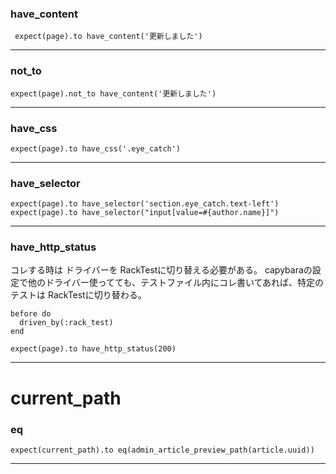 ### have_content
~~~
 expect(page).to have_content('更新しました')
~~~
***

### not_to
~~~
expect(page).not_to have_content('更新しました')
~~~
***

### have_css
~~~
expect(page).to have_css('.eye_catch')
~~~
***

### have_selector
~~~
expect(page).to have_selector('section.eye_catch.text-left')
expect(page).to have_selector("input[value=#{author.name}]")
~~~
***

### have_http_status
コレする時は ドライバーを RackTestに切り替える必要がある。
capybaraの設定で他のドライバー使ってても、テストファイル内にコレ書いてあれば、特定のテストは RackTestに切り替わる。
~~~
before do
  driven_by(:rack_test)
end
~~~
~~~
expect(page).to have_http_status(200)
~~~
***

# current_path
### eq
~~~
expect(current_path).to eq(admin_article_preview_path(article.uuid))
~~~
***
